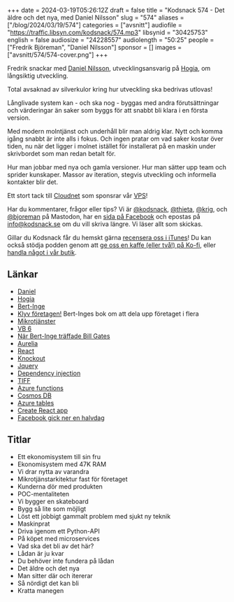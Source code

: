 +++
date = 2024-03-19T05:26:12Z
draft = false
title = "Kodsnack 574 - Det äldre och det nya, med Daniel Nilsson"
slug = "574"
aliases = ["/blog/2024/03/19/574"]
categories = ["avsnitt"]
audiofile = "https://traffic.libsyn.com/kodsnack/574.mp3"
libsynid = "30425753"
english = false
audiosize = "24228557"
audiolength = "50:25"
people = ["Fredrik Björeman", "Daniel Nilsson"]
sponsor = []
images = ["avsnitt/574/574-cover.png"]
+++

Fredrik snackar med [Daniel Nilsson](https://www.linkedin.com/search/results/all/?fetchDeterministicClustersOnly=true&heroEntityKey=urn%3Ali%3Afsd_profile%3AACoAAAYFSQYBso7ybJEb2ZsjfjH0CzIj2dkxRhY&keywords=daniel%20nilsson&origin=RICH_QUERY_SUGGESTION&position=1&searchId=10f2a20a-66d4-44fb-8f26-8dc0a640230a&sid=R%2C3&spellCorrectionEnabled=false), utvecklingsansvarig på [Hogia](https://www.hogia.se/), om långsiktig utveckling.

Total avsaknad av silverkulor kring hur utveckling ska bedrivas utlovas!

Långlivade system kan - och ska nog - byggas med andra förutsättningar och värderingar än saker som byggs för att snabbt bli klara i en första version.

Med modern molntjänst och underhåll blir man aldrig klar. Nytt och komma igång snabbt är inte alls i fokus. Och ingen pratar om vad saker kostar över tiden, nu när det ligger i molnet istället för installerat på en maskin under skrivbordet som man redan betalt för.

Hur man jobbar med nya och gamla versioner. Hur man sätter upp team och sprider kunskaper. Massor av iteration, stegvis utveckling och informella kontakter blir det.

Ett stort tack till [Cloudnet](https://www.cloudnet.se) som sponsrar vår [VPS](https://en.wikipedia.org/wiki/Virtual_private_server)!

Har du kommentarer, frågor eller tips? Vi är [@kodsnack](https://social.podsnack.se/@kodsnack), [@thieta](https://6510.nu/@thieta), [@krig](https://6510.nu/@krig), och [@bjoreman](https://toot.cafe/@bjoreman) på Mastodon, har en [sida på Facebook](https://www.facebook.com/) och epostas på [info@kodsnack.se](mailto:info@kodsnack.se) om du vill skriva längre. Vi läser allt som skickas.

Gillar du Kodsnack får du hemskt gärna [recensera oss i iTunes](https://itunes.apple.com/se/podcast/kodsnack/id561631498?l=en)! Du kan också stödja podden genom att <a href="https://ko-fi.com/kodsnack" rel="payment">ge oss en kaffe (eller två!) på Ko-fi</a>, eller [handla något i vår butik](https://shop.spreadshirt.se/kodsnack/).

## Länkar ##
* [Daniel](https://www.linkedin.com/search/results/all/?fetchDeterministicClustersOnly=true&heroEntityKey=urn%3Ali%3Afsd_profile%3AACoAAAYFSQYBso7ybJEb2ZsjfjH0CzIj2dkxRhY&keywords=daniel%20nilsson&origin=RICH_QUERY_SUGGESTION&position=1&searchId=10f2a20a-66d4-44fb-8f26-8dc0a640230a&sid=R%2C3&spellCorrectionEnabled=false)
* [Hogia](https://www.hogia.se/)
* [Bert-Inge](https://sv.wikipedia.org/wiki/Bert-Inge_Hogsved)
* [Klyv företagen!](https://www.adlibris.com/se/bok/klyv-foretagen-9789188594921) Bert-Inges bok om att dela upp företaget i flera
* [Mikrotjänster](https://en.wikipedia.org/wiki/Microservices)
* [VB 6](https://winworldpc.com/product/microsoft-visual-bas/60)
* [När Bert-Inge träffade Bill Gates](https://www.hogia.se/hogiagruppen/v%C3%A5r-historia)
* [Aurelia](https://aurelia.io/)
* [React](https://en.wikipedia.org/wiki/React_%28software%29)
* [Knockout](https://knockoutjs.com/)
* [Jquery](https://jquery.com/)
* [Dependency injection](https://en.wikipedia.org/wiki/Dependency_injection)
* [TIFF](https://en.wikipedia.org/wiki/TIFF)
* [Azure functions](https://learn.microsoft.com/en-us/azure/azure-functions/functions-overview?pivots=programming-language-csharp)
* [Cosmos DB](https://en.wikipedia.org/wiki/Cosmos_DB)
* [Azure tables](https://learn.microsoft.com/en-us/azure/storage/tables/table-storage-overview)
* [Create React app](https://create-react-app.dev/)
* [Facebook gick ner en halvdag](https://www.reuters.com/technology/metas-facebook-instagram-down-thousands-downdetector-shows-2024-03-05/)

## Titlar ##
* Ett ekonomisystem till sin fru
* Ekonomisystem med 47K RAM
* Vi drar nytta av varandra
* Mikrotjänstarkitektur fast för företaget
* Kunderna dör med produkten
* POC-mentaliteten
* Vi bygger en skateboard
* Bygg så lite som möjligt
* Löst ett jobbigt gammalt problem med sjukt ny teknik
* Maskinprat
* Driva igenom ett Python-API
* På köpet med microservices
* Vad ska det bli av det här?
* Lådan är ju kvar
* Du behöver inte fundera på lådan
* Det äldre och det nya
* Man sitter där och itererar
* Så nördigt det kan bli
* Kratta manegen